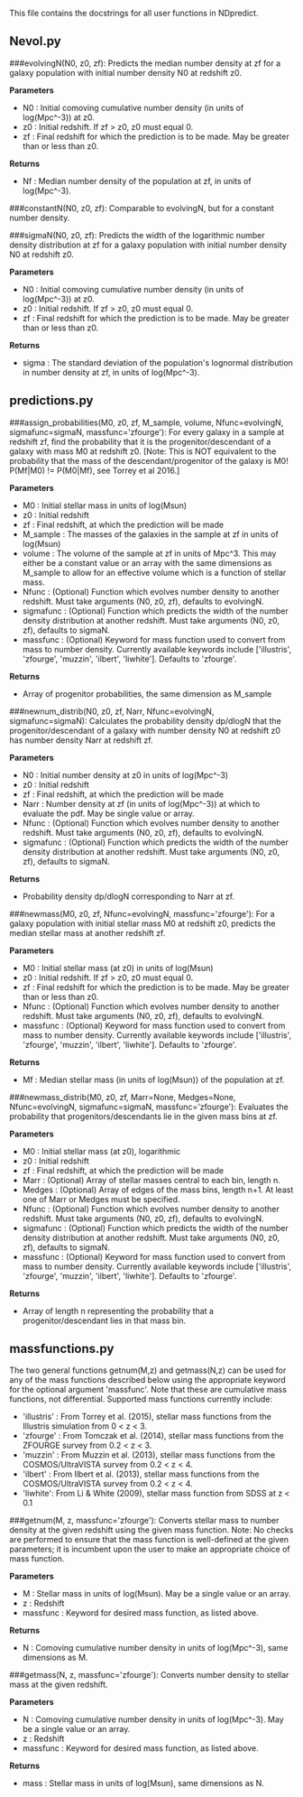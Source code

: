 This file contains the docstrings for all user functions in NDpredict.

## Nevol.py

###evolvingN(N0, z0, zf):
Predicts the median number density at zf for a galaxy population with initial number density N0 at redshift z0.

**Parameters**
- N0 : Initial comoving cumulative number density (in units of log(Mpc^-3)) at z0.
- z0 : Initial redshift.  If zf > z0, z0 must equal 0.
- zf : Final redshift for which the prediction is to be made.  May be greater than or less than z0.

**Returns**
- Nf : Median number density of the population at zf, in units of log(Mpc^-3).

###constantN(N0, z0, zf):
Comparable to evolvingN, but for a constant number density. 

###sigmaN(N0, z0, zf):
Predicts the width of the logarithmic number density distribution at zf for a galaxy population with initial number density N0 at redshift z0.

**Parameters**
- N0 : Initial comoving cumulative number density (in units of log(Mpc^-3)) at z0.
- z0 : Initial redshift.  If zf > z0, z0 must equal 0.
- zf : Final redshift for which the prediction is to be made.  May be greater than or less than z0.

**Returns**
- sigma : The standard deviation of the population's lognormal distribution in number density at zf, in units of log(Mpc^-3).




## predictions.py

###assign_probabilities(M0, z0, zf, M_sample, volume, Nfunc=evolvingN, sigmafunc=sigmaN, massfunc='zfourge'):
For every galaxy in a sample at redshift zf, find the probability that it is the progenitor/descendant of a galaxy with mass M0 at redshift z0.
[Note: This is NOT equivalent to the probability that the mass of the descendant/progenitor of the galaxy is M0!  P(Mf|M0) != P(M0|Mf), see Torrey et al 2016.]

**Parameters**
- M0 : Initial stellar mass in units of log(Msun)
- z0 : Initial redshift
- zf : Final redshift, at which the prediction will be made
- M_sample : The masses of the galaxies in the sample at zf in units of log(Msun)
- volume : The volume of the sample at zf in units of Mpc^3.  This may either be a constant value or an array with the same dimensions as M_sample to allow for an effective volume which is a function of stellar mass.
- Nfunc : (Optional) Function which evolves number density to another redshift. Must take arguments (N0, z0, zf), defaults to evolvingN.
- sigmafunc : (Optional) Function which predicts the width of the number density distribution at another redshift.  Must take arguments (N0, z0, zf), defaults to sigmaN.
- massfunc : (Optional) Keyword for mass function used to convert from mass to number density.  Currently available keywords include ['illustris', 'zfourge', 'muzzin', 'ilbert', 'liwhite']. Defaults to 'zfourge'.

**Returns**
- Array of progenitor probabilities, the same dimension as M_sample

###newnum_distrib(N0, z0, zf, Narr, Nfunc=evolvingN, sigmafunc=sigmaN):
Calculates the probability density dp/dlogN that the progenitor/descendant of a galaxy with number density N0 at redshift z0 has number density Narr at redshift zf.

**Parameters**
- N0 : Initial number density at z0 in units of log(Mpc^-3)
- z0 : Initial redshift
- zf : Final redshift, at which the prediction will be made
- Narr : Number density at zf (in units of log(Mpc^-3)) at which to evaluate the pdf.  May be single value or array.
- Nfunc : (Optional) Function which evolves number density to another redshift.  Must take arguments (N0, z0, zf), defaults to evolvingN.
- sigmafunc : (Optional) Function which predicts the width of the number density distribution at another redshift.  Must take arguments (N0, z0, zf), defaults to sigmaN.

**Returns**
- Probability density dp/dlogN corresponding to Narr at zf.

###newmass(M0, z0, zf, Nfunc=evolvingN, massfunc='zfourge'):
For a galaxy population with initial stellar mass M0 at redshift z0, predicts the median stellar mass at another redshift zf.

**Parameters**
- M0 : Initial stellar mass (at z0) in units of log(Msun)
- z0 : Initial redshift.  If zf > z0, z0 must equal 0.
- zf : Final redshift for which the prediction is to be made.  May be greater than or less than z0.
- Nfunc : (Optional) Function which evolves number density to another redshift.  Must take arguments (N0, z0, zf), defaults to evolvingN.
- massfunc : (Optional) Keyword for mass function used to convert from mass to number density.  Currently available keywords include ['illustris', 'zfourge', 'muzzin', 'ilbert', 'liwhite']. Defaults to 'zfourge'.

**Returns**
- Mf : Median stellar mass (in units of log(Msun)) of the population at zf.

###newmass_distrib(M0, z0, zf, Marr=None, Medges=None, Nfunc=evolvingN, sigmafunc=sigmaN, massfunc='zfourge'):
Evaluates the probability that progenitors/descendants lie in the given mass bins at zf.

**Parameters**
- M0 : Initial stellar mass (at z0), logarithmic
- z0 : Initial redshift
- zf : Final redshift, at which the prediction will be made
- Marr : (Optional) Array of stellar masses central to each bin, length n.
- Medges : (Optional) Array of edges of the mass bins, length n+1.   At least one of Marr or Medges must be specified.
- Nfunc : (Optional) Function which evolves number density to another redshift.  Must take arguments (N0, z0, zf), defaults to evolvingN.
- sigmafunc : (Optional) Function which predicts the width of the number density distribution at another redshift.  Must take arguments (N0, z0, zf), defaults to sigmaN.
- massfunc : (Optional) Keyword for mass function used to convert from mass to number density.  Currently available keywords include ['illustris', 'zfourge', 'muzzin', 'ilbert', 'liwhite']. Defaults to 'zfourge'.

**Returns**
- Array of length n representing the probability that a progenitor/descendant lies in that mass bin.


## massfunctions.py
 
The two general functions getnum(M,z) and getmass(N,z) can be used for any of the mass functions described below using the appropriate keyword for the optional argument 'massfunc'.  Note that these are cumulative mass functions, not differential.  Supported mass functions currently include:
- 'illustris' : From Torrey et al. (2015), stellar mass functions from the Illustris simulation from 0 < z < 3.
- 'zfourge' : From Tomczak et al. (2014), stellar mass functions from the ZFOURGE survey from 0.2 < z < 3.
- 'muzzin' : From Muzzin et al. (2013), stellar mass functions from the COSMOS/UltraVISTA survey from 0.2 < z < 4.
- 'ilbert' : From Ilbert et al. (2013), stellar mass functions from the COSMOS/UltraVISTA survey from 0.2 < z < 4.
- 'liwhite': From Li & White (2009), stellar mass function from SDSS at z < 0.1
 
###getnum(M, z, massfunc='zfourge'):
Converts stellar mass to number density at the given redshift using the given mass function.  Note: No checks are performed to ensure that the mass function is well-defined at the given parameters; it is incumbent upon the user to make an appropriate choice of mass function.

**Parameters**
- M : Stellar mass in units of log(Msun).  May be a single value or an array.
- z : Redshift
- massfunc : Keyword for desired mass function, as listed above.  

**Returns**
- N : Comoving cumulative number density in units of log(Mpc^-3), same dimensions as M.

###getmass(N, z, massfunc='zfourge'):
Converts number density to stellar mass at the given redshift.

**Parameters**
- N : Comoving cumulative number density in units of log(Mpc^-3).  May be a single value or an array.
- z : Redshift
- massfunc : Keyword for desired mass function, as listed above.  

**Returns**
- mass : Stellar mass in units of log(Msun), same dimensions as N.

